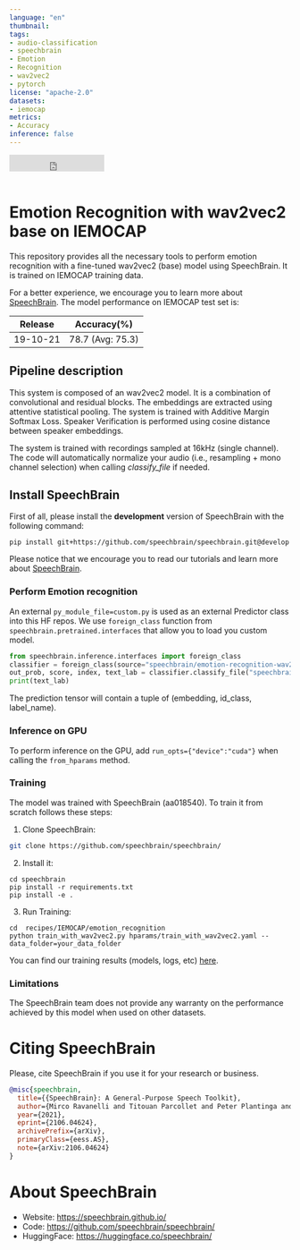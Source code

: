 ```yaml
---
language: "en"
thumbnail:
tags:
- audio-classification
- speechbrain
- Emotion
- Recognition
- wav2vec2
- pytorch
license: "apache-2.0"
datasets:
- iemocap
metrics:
- Accuracy
inference: false
---
```


<iframe src="https://ghbtns.com/github-btn.html?user=speechbrain&repo=speechbrain&type=star&count=true&size=large&v=2" frameborder="0" scrolling="0" width="170" height="30" title="GitHub"></iframe>
<br/><br/>

# Emotion Recognition with wav2vec2 base on IEMOCAP

This repository provides all the necessary tools to perform emotion recognition with a fine-tuned wav2vec2 (base) model using SpeechBrain. 
It is trained on IEMOCAP training data.


For a better experience, we encourage you to learn more about
[SpeechBrain](https://speechbrain.github.io). The model performance on IEMOCAP test set is:

| Release | Accuracy(%) | 
|:-------------:|:--------------:|
| 19-10-21 | 78.7 (Avg: 75.3) | 


## Pipeline description

This system is composed of an wav2vec2 model. It is a combination of convolutional and residual blocks. The embeddings are extracted using attentive statistical pooling. The system is trained with Additive Margin Softmax Loss.  Speaker Verification is performed using cosine distance between speaker embeddings.

The system is trained with recordings sampled at 16kHz (single channel).
The code will automatically normalize your audio (i.e., resampling + mono channel selection) when calling *classify_file* if needed.


## Install SpeechBrain

First of all, please install the **development** version of SpeechBrain with the following command:

```
pip install git+https://github.com/speechbrain/speechbrain.git@develop
```

Please notice that we encourage you to read our tutorials and learn more about
[SpeechBrain](https://speechbrain.github.io).

### Perform Emotion recognition

An external `py_module_file=custom.py` is used as an external Predictor class into this HF repos. We use `foreign_class` function from `speechbrain.pretrained.interfaces` that allow you to load you custom model. 

```python
from speechbrain.inference.interfaces import foreign_class
classifier = foreign_class(source="speechbrain/emotion-recognition-wav2vec2-IEMOCAP", pymodule_file="custom_interface.py", classname="CustomEncoderWav2vec2Classifier")
out_prob, score, index, text_lab = classifier.classify_file("speechbrain/emotion-recognition-wav2vec2-IEMOCAP/anger.wav")
print(text_lab)
```
 The prediction tensor will contain a tuple of (embedding, id_class, label_name).

### Inference on GPU
To perform inference on the GPU, add  `run_opts={"device":"cuda"}`  when calling the `from_hparams` method.

### Training
The model was trained with SpeechBrain (aa018540).
To train it from scratch follows these steps:
1. Clone SpeechBrain:
```bash
git clone https://github.com/speechbrain/speechbrain/
```
2. Install it:
```
cd speechbrain
pip install -r requirements.txt
pip install -e .
```

3. Run Training:
```
cd  recipes/IEMOCAP/emotion_recognition
python train_with_wav2vec2.py hparams/train_with_wav2vec2.yaml --data_folder=your_data_folder
```

You can find our training results (models, logs, etc) [here](https://drive.google.com/drive/folders/15dKQetLuAhSyg4sNOtbSDnuxFdEeU4zQ?usp=sharing).

### Limitations
The SpeechBrain team does not provide any warranty on the performance achieved by this model when used on other datasets.

# **Citing SpeechBrain**
Please, cite SpeechBrain if you use it for your research or business.

```bibtex
@misc{speechbrain,
  title={{SpeechBrain}: A General-Purpose Speech Toolkit},
  author={Mirco Ravanelli and Titouan Parcollet and Peter Plantinga and Aku Rouhe and Samuele Cornell and Loren Lugosch and Cem Subakan and Nauman Dawalatabad and Abdelwahab Heba and Jianyuan Zhong and Ju-Chieh Chou and Sung-Lin Yeh and Szu-Wei Fu and Chien-Feng Liao and Elena Rastorgueva and François Grondin and William Aris and Hwidong Na and Yan Gao and Renato De Mori and Yoshua Bengio},
  year={2021},
  eprint={2106.04624},
  archivePrefix={arXiv},
  primaryClass={eess.AS},
  note={arXiv:2106.04624}
}
```

# **About SpeechBrain**
- Website: https://speechbrain.github.io/
- Code: https://github.com/speechbrain/speechbrain/
- HuggingFace: https://huggingface.co/speechbrain/
